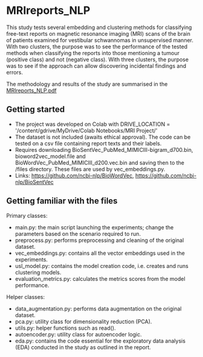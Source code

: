 # MRIreports_NLP
This study tests several embedding and clustering methods for classifying free-text reports on magnetic resonance imaging (MRI) scans of the brain of patients examined for vestibular schwannomas in unsupervised manner. With two clusters, the purpose was to see the performance of the tested methods when classifying the reports into those mentioning a tumour (positive class) and not (negative class). With three clusters, the purpose was to see if the approach can allow discovering incidental findings and errors.

The methodology and results of the study are summarised in the [MRIreports_NLP.pdf](../main/MRIreports_NLP.pdf)


## Getting started

- The project was developed on Colab with DRIVE_LOCATION = '/content/gdrive/MyDrive/Colab Notebooks/MRI Project/'
- The dataset is not included (awaits ethical approval). The code can be tested on a csv file containing report texts and their labels. 
- Requires downloading BioSentVec_PubMed_MIMICIII-bigram_d700.bin, bioword2vec_model.file and BioWordVec_PubMed_MIMICIII_d200.vec.bin and saving then to the /files directory. These files are used by vec_embeddings.py.
- Links: <https://github.com/ncbi-nlp/BioWordVec>, <https://github.com/ncbi-nlp/BioSentVec>

## Getting familiar with the files

Primary classes:

- main.py: the main script launching the experiments; change the parameters based on the scenario required to run.
- preprocess.py: performs preprocessing and cleaning of the original dataset.
- vec_embeddings.py: contains all the vector embeddings used in the experiments.
- usl_model.py: contains the model creation code, i.e. creates and runs clustering models.
- evaluation_metrics.py: calculates the metrics scores from the model performance.

Helper classes:

- data_augmentation.py: performs data augmentation on the original dataset.
- pca.py: utility class for dimensionality reduction (PCA).
- utils.py: helper functions such as read().
- autoencoder.py: utility class for autoencoder logic.
- eda.py: contains the code essential for the exploratory data analysis (EDA) conducted in the study as outlined in the report.
